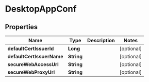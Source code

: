 

# DesktopAppConf


## Properties

| Name | Type | Description | Notes |
|------------ | ------------- | ------------- | -------------|
|**defaultCertIssuerId** | **Long** |  |  [optional] |
|**defaultCertIssuerName** | **String** |  |  [optional] |
|**secureWebAccessUrl** | **String** |  |  [optional] |
|**secureWebProxyUrl** | **String** |  |  [optional] |



